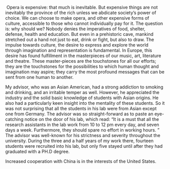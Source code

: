 ​    Opera is expensive: that much is inevitable. But expensive things are not inevitably the province of the rich unless we abdicate society’s power of choice. We can choose to make opera, and other expensive forms of culture, accessible to those who cannot individually pay for it. The question is: why should we? Nobody denies the imperatives of food, shelter, defense, health and education. But even in a prehistoric cave, mankind stretched out a hand not just to eat, drink or fight, but also to draw. The impulse towards culture, the desire to express and explore the world through imagination and representation is fundamental. In Europe, this desire has found fulfillment in the masterpieces of our music, art, literature and theatre. These master-pieces are the touchstones for all our efforts; they are the touchstones for the possibilities to which human thought and imagination may aspire; they carry the most profound messages that can be sent from one human to another.



My advisor, who was an Asian American, had a strong addiction to smoking and drinking, and an irritable temper as well. However, he appreciated the industry and the solid basic knowledge of students with Asian origins. He also had a particularly keen insight into the mentality of these students. So it was not surprising that all the students in his lab were from Asian except one from Germany. The advisor was so straight-forward as to paste an eye-catching notice on the door of his lab, which read: “It is a must that all the research assistants in the lab work from 10 to 12 pm every day, and seven days a week. Furthermore, they should spare no effort in working hours. ” The advisor was well-known for his strictness and severity throughout the university. During the three and a half years of my work there, fourteen students were recruited into his lab, but only five stayed until after they had graduated with a PH.D degree.



Increased cooperation with China is in the interests of the United States.  



